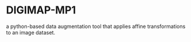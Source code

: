# DIGIMAP-MP1
a python-based data augmentation tool that applies affine transformations to an image dataset.
